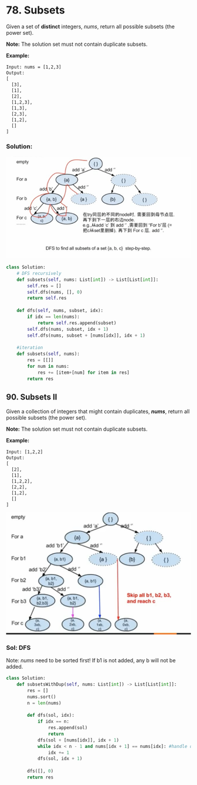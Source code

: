 # 78. Subsets

Given a set of **distinct** integers, _nums_, return all possible subsets \(the power set\).

**Note:** The solution set must not contain duplicate subsets.

**Example:**

```text
Input: nums = [1,2,3]
Output:
[
  [3],
  [1],
  [2],
  [1,2,3],
  [1,3],
  [2,3],
  [1,2],
  []
]
```

### Solution:

![](../../.gitbook/assets/image%20%286%29.png)

```python
class Solution:
    # DFS recursively 
    def subsets(self, nums: List[int]) -> List[List[int]]:
        self.res = []
        self.dfs(nums, [], 0)
        return self.res
        
    def dfs(self, nums, subset, idx):
        if idx == len(nums):
            return self.res.append(subset)
        self.dfs(nums, subset, idx + 1)           
        self.dfs(nums, subset + [nums[idx]], idx + 1)  
       
    #iteration
    def subsets(self, nums):
        res = [[]]
        for num in nums:
            res += [item+[num] for item in res]
        return res
```

## 90. Subsets II

Given a collection of integers that might contain duplicates, _**nums**_, return all possible subsets \(the power set\).

**Note:** The solution set must not contain duplicate subsets.

**Example:**

```text
Input: [1,2,2]
Output:
[
  [2],
  [1],
  [1,2,2],
  [2,2],
  [1,2],
  []
]
```

![](../../.gitbook/assets/image%20%2811%29.png)

### Sol: DFS

Note: _nums_ need to be sorted first! If b1 is not added, any b will not be added.

```python
class Solution:
    def subsetsWithDup(self, nums: List[int]) -> List[List[int]]:
        res = []
        nums.sort()
        n = len(nums)
        
        def dfs(sol, idx):
            if idx == n:
                res.append(sol)
                return
            dfs(sol + [nums[idx]], idx + 1)
            while idx < n - 1 and nums[idx + 1] == nums[idx]: #handle duplicate
                idx += 1
            dfs(sol, idx + 1)
            
        dfs([], 0)
        return res
```

